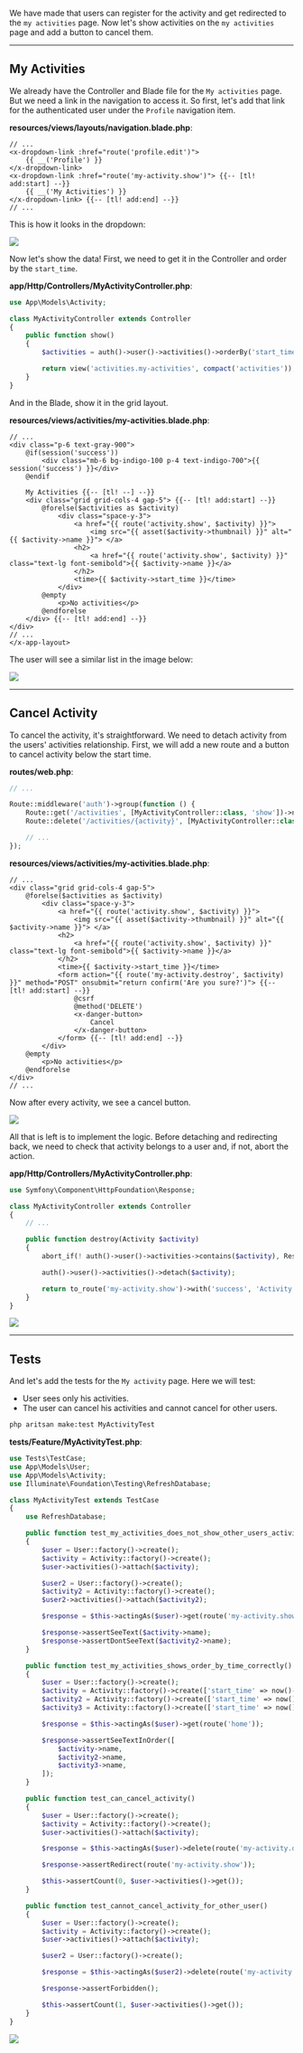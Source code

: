 We have made that users can register for the activity and get redirected to the `my activities` page. Now let's show activities on the `my activities` page and add a button to cancel them.

---

## My Activities

We already have the Controller and Blade file for the `My activities` page. But we need a link in the navigation to access it. So first, let's add that link for the authenticated user under the `Profile` navigation item.

**resources/views/layouts/navigation.blade.php**:
```blade
// ...
<x-dropdown-link :href="route('profile.edit')">
    {{ __('Profile') }}
</x-dropdown-link>
<x-dropdown-link :href="route('my-activity.show')"> {{-- [tl! add:start] --}}
    {{ __('My Activities') }}
</x-dropdown-link> {{-- [tl! add:end] --}}
// ...
```

This is how it looks in the dropdown:

![](images/my-activities-navigation.png)

Now let's show the data! First, we need to get it in the Controller and order by the `start_time`.

**app/Http/Controllers/MyActivityController.php**:
```php
use App\Models\Activity;

class MyActivityController extends Controller
{
    public function show()
    {
        $activities = auth()->user()->activities()->orderBy('start_time')->get();

        return view('activities.my-activities', compact('activities'));
    }
}
```

And in the Blade, show it in the grid layout.

**resources/views/activities/my-activities.blade.php**:
```blade
// ...
<div class="p-6 text-gray-900">
    @if(session('success'))
        <div class="mb-6 bg-indigo-100 p-4 text-indigo-700">{{ session('success') }}</div>
    @endif

    My Activities {{-- [tl! --] --}}
    <div class="grid grid-cols-4 gap-5"> {{-- [tl! add:start] --}}
        @forelse($activities as $activity)
            <div class="space-y-3">
                <a href="{{ route('activity.show', $activity) }}">
                    <img src="{{ asset($activity->thumbnail) }}" alt="{{ $activity->name }}"> </a>
                <h2>
                    <a href="{{ route('activity.show', $activity) }}" class="text-lg font-semibold">{{ $activity->name }}</a>
                </h2>
                <time>{{ $activity->start_time }}</time>
            </div>
        @empty
            <p>No activities</p>
        @endforelse
    </div> {{-- [tl! add:end] --}}
</div>
// ...
</x-app-layout>
```

The user will see a similar list in the image below:

![](images/my-activities-list.png)

---

## Cancel Activity

To cancel the activity, it's straightforward. We need to detach activity from the users' activities relationship. First, we will add a new route and a button to cancel activity below the start time.

**routes/web.php**:
```php
// ...

Route::middleware('auth')->group(function () {
    Route::get('/activities', [MyActivityController::class, 'show'])->name('my-activity.show');
    Route::delete('/activities/{activity}', [MyActivityController::class, 'destroy'])->name('my-activity.destroy'); // [tl! ++]

    // ...
});
```

**resources/views/activities/my-activities.blade.php**:
```blade
// ...
<div class="grid grid-cols-4 gap-5">
    @forelse($activities as $activity)
        <div class="space-y-3">
            <a href="{{ route('activity.show', $activity) }}">
                <img src="{{ asset($activity->thumbnail) }}" alt="{{ $activity->name }}"> </a>
            <h2>
                <a href="{{ route('activity.show', $activity) }}" class="text-lg font-semibold">{{ $activity->name }}</a>
            </h2>
            <time>{{ $activity->start_time }}</time>
            <form action="{{ route('my-activity.destroy', $activity) }}" method="POST" onsubmit="return confirm('Are you sure?')"> {{-- [tl! add:start] --}}
                @csrf
                @method('DELETE')
                <x-danger-button>
                    Cancel
                </x-danger-button>
            </form> {{-- [tl! add:end] --}}
        </div>
    @empty
        <p>No activities</p>
    @endforelse
</div>
// ...
```

Now after every activity, we see a cancel button.

![](images/cancel-activity-button.png)

All that is left is to implement the logic. Before detaching and redirecting back, we need to check that activity belongs to a user and, if not, abort the action.

**app/Http/Controllers/MyActivityController.php**:
```php
use Symfony\Component\HttpFoundation\Response;

class MyActivityController extends Controller
{
    // ...

    public function destroy(Activity $activity)
    {
        abort_if(! auth()->user()->activities->contains($activity), Response::HTTP_FORBIDDEN);

        auth()->user()->activities()->detach($activity);

        return to_route('my-activity.show')->with('success', 'Activity removed.');
    }
}
```

![](images/activity-canceled.png)

---

## Tests

And let's add the tests for the `My activity` page. Here we will test:
- User sees only his activities.
- The user can cancel his activities and cannot cancel for other users.

```sh
php aritsan make:test MyActivityTest
```

**tests/Feature/MyActivityTest.php**:
```php
use Tests\TestCase;
use App\Models\User;
use App\Models\Activity;
use Illuminate\Foundation\Testing\RefreshDatabase;

class MyActivityTest extends TestCase
{
    use RefreshDatabase;

    public function test_my_activities_does_not_show_other_users_activities()
    {
        $user = User::factory()->create();
        $activity = Activity::factory()->create();
        $user->activities()->attach($activity);

        $user2 = User::factory()->create();
        $activity2 = Activity::factory()->create();
        $user2->activities()->attach($activity2);

        $response = $this->actingAs($user)->get(route('my-activity.show'));

        $response->assertSeeText($activity->name);
        $response->assertDontSeeText($activity2->name);
    }

    public function test_my_activities_shows_order_by_time_correctly()
    {
        $user = User::factory()->create();
        $activity = Activity::factory()->create(['start_time' => now()->addWeek()]);
        $activity2 = Activity::factory()->create(['start_time' => now()->addMonth()]);
        $activity3 = Activity::factory()->create(['start_time' => now()->addMonths(2)]);

        $response = $this->actingAs($user)->get(route('home'));

        $response->assertSeeTextInOrder([
            $activity->name,
            $activity2->name,
            $activity3->name,
        ]);
    }

    public function test_can_cancel_activity()
    {
        $user = User::factory()->create();
        $activity = Activity::factory()->create();
        $user->activities()->attach($activity);

        $response = $this->actingAs($user)->delete(route('my-activity.destroy', $activity));

        $response->assertRedirect(route('my-activity.show'));

        $this->assertCount(0, $user->activities()->get());
    }

    public function test_cannot_cancel_activity_for_other_user()
    {
        $user = User::factory()->create();
        $activity = Activity::factory()->create();
        $user->activities()->attach($activity);

        $user2 = User::factory()->create();

        $response = $this->actingAs($user2)->delete(route('my-activity.destroy', $activity));

        $response->assertForbidden();

        $this->assertCount(1, $user->activities()->get());
    }
}
```

![](images/my-activity-tests.png)
